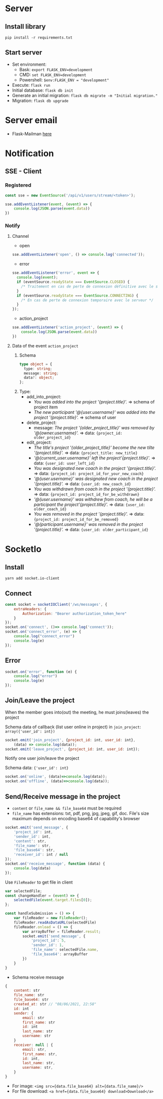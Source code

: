 # Server

## Install library

`pip install -r requirements.txt`

## Start server

- Set environment:
    - Bask: `export FLASK_ENV=development`
    - CMD: `set FLASK_ENV=development`
    - Powershell: `$env:FLASK_ENV = "development"`
- Execute: `flask run`
- Initial database: `flask db init`
- Generate an initial migration: `flask db migrate -m "Initial migration."`
- Migration: `flask db upgrade`

# Server email

- Flask-Mailman [here](https://www.waynerv.com/flask-mailman/)

# Notification

## SSE - Client

### Registered

````js
const sse = new EventSource('/api/v1/users/stream/<token>');

sse.addEventListener(event, (event) => {
    console.log(JSON.parse(event.data))
})
````

### Notify

1. Channel
    - open
    ````js
    sse.addEventListener('open', () => console.log('connected'));
      ````
    - error
    ````js
    sse.addEventListener('error', event => {
      console.log(event);
      if (eventSource.readyState === EventSource.CLOSED) {
        /* Traitement en cas de perte de connexion définitive avec le serveur */
      }
      if (eventSource.readyState === EventSource.CONNECTING) {
        /* En cas de perte de connexion temporaire avec le serveur */
      }
    });
    ````
    - action_project
    ````js
    sse.addEventListener('action_project', (event) => {
        console.log(JSON.parse(event.data))
    })
    ````

1. Data of the event `action_project`
    1. Schema
        ````typescript
        type object = {
          type: string;
          message: string;
          data?: object;
        };
        ````
    1. Type:
        - add_into_project:
            - _You was added into the project '{project.title}'._ => schema of project item
            - _The new participant '@{user.username}' was added into the project '{project.title}'._ => schema of user
        - delete_project:
            - message: _The project '{older_project_title}' was removed by '@{owner.username}'._ =>
              data: `{project_id: older_project_id}`
        - edit_project:
            - _The title's project '{older_project_title}' become the new tilte '{project.title}'._ =>
              data: `{project_title: new_title}`
            - _'@{current_user.username}' left the project'{project.title}'._ => data: `{user_id: user_left_id}`
            - _You was designated new coach in the project '{project.title}'._ =>
              data: `{project_id: project_id_for_your_new_coach}`
            - _'@{user.username}' was designated new coach in the project '{project.title}'._ =>
              data: `{user_id: new_coach_id}`
            - _You was withdrawn from coach in the project '{project.title}'._ =>
              data: `{project_id: project_id_for_be_withdrawn}`
            - _'@{user.username}' was withdrew from coach, he will be a participant the project'{project.title}'._ =>
              data: `{user_id: older_coach_id}`
            - _You was removed in the project '{project.title}'._ => data: `{project_id: project_id_for_be_removed}`
            - _'@{participant.username}' was removed in the project '{project.title}'._ =>
              data: `{user_id: older_participant_id}`

# SocketIo

## Install

`yarn add socket.io-client`

## Connect

````js
const socket = socketIOClient('/ws/messages', {
    extraHeaders: {
        Authorization: "Bearer authorization_token_here"
    }
});
socket.on('connect', ()=> console.log('connect'));
socket.on('connect_error', (e) => {
    console.log("connect_error")
    console.log(e)
});
````

## Error

````js
socket.on('error', function (e) {
    console.log("error")
    console.log(e)
});
````

## Join/Leave the project

When the member goes into(out) the meeting, he must joins(leaves) the project

Schema data of callback (list user online in project) in `join_project`: `array({'user_id': int})`
````js
socket.emit('join_project', {project_id: int, user_id: int},
    (data) => console.log(data));
socket.emit('leave_project', {project_id: int, user_id: int});
````

Notify one user join/leave the project

Schema data: `{'user_id': int}`
````js
socket.on('online', (data)=>console.log(data));
socket.on('offline', (data)=>console.log(data));
````

## Send/Receive message in the project

- `content` or `file_name && file_base64` must be required
- `file_name` has extensions: txt, pdf, png, jpg, jpeg, gif, doc. File's size maximum depends on encoding base64 of
  capability's browser

````js
socket.emit('send_message', {
    'project_id': int,
    'sender_id': int,
    'content': str,
    'file_name': str,
    'file_base64': str,
    'receiver_id': int / null
});
socket.on('receive_message', function (data) {
    console.log(data)
});
````

Use `FileReader` to get file in client

````js
var selectedFile;
const changeHandler = (event) => {
    selectedFile(event.target.files[0]);
};

const handleSubmission = () => {
    var fileReader = new FileReader();
    fileReader.readAsDataURL(selectedFile)
    fileReader.onload = () => {
        var arrayBuffer = fileReader.result;
        socket.emit('send_message', {
            'project_id': 5,
            'sender_id': 1,
            'file_name': selectedFile.name,
            'file_base64': arrayBuffer
        })
    }
}
````

- Schema receive message

````js
{
    content: str
    file_name: str
    file_base64: str
    created_at: str // "08/06/2021, 22:58"
    id: int
    sender: {
        email: str
        first_name: str
        id: int
        last_name: str
        username: str
    }
    receiver: null | {
        email: str,
        first_name: str,
        id: int,
        last_name: str,
        username: str,
    }
}
````

- For image: `<img src={data.file_base64} alt={data.file_name}/>`
- For file download: `<a href={data.file_base64} download>Download</a>`